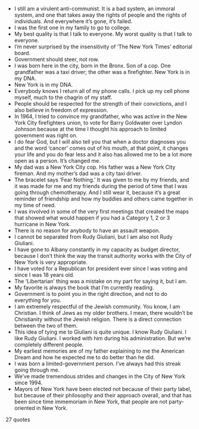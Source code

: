 - I still am a virulent anti-communist. It is a bad system, an immoral system, and one that takes away the rights of people and the rights of individuals. And everywhere it’s gone, it’s failed.
 - I was the first one in my family to go to college.
 - My best quality is that I talk to everyone. My worst quality is that I talk to everyone.
 - I’m never surprised by the insensitivity of ‘The New York Times’ editorial board.
 - Government should steer, not row.
 - I was born here in the city, born in the Bronx. Son of a cop. One grandfather was a taxi driver; the other was a firefighter. New York is in my DNA.
 - New York is in my DNA.
 - Everybody knows I return all of my phone calls. I pick up my cell phone myself, much to the chagrin of my staff.
 - People should be respected for the strength of their convictions, and I also believe in freedom of expression.
 - In 1964, I tried to convince my grandfather, who was active in the New York City firefighters union, to vote for Barry Goldwater over Lyndon Johnson because at the time I thought his approach to limited government was right on.
 - I do fear God, but I will also tell you that when a doctor diagnoses you and the word ‘cancer’ comes out of his mouth, at that point, it changes your life and you do fear less and it also has allowed me to be a lot more open as a person. It’s changed me.
 - My dad was a New York City cop. His father was a New York City fireman. And my mother’s dad was a city taxi driver.
 - The bracelet says ‘Fear Nothing.’ It was given to me by my friends, and it was made for me and my friends during the period of time that I was going through chemotherapy. And I still wear it, because it’s a great reminder of friendship and how my buddies and others came together in my time of need.
 - I was involved in some of the very first meetings that created the maps that showed what would happen if you had a Category 1, 2 or 3 hurricane in New York.
 - There is no reason for anybody to have an assault weapon.
 - I cannot be separated from Rudy Giuliani, but I am also not Rudy Giuliani.
 - I have gone to Albany constantly in my capacity as budget director, because I don’t think the way the transit authority works with the City of New York is very appropriate.
 - I have voted for a Republican for president ever since I was voting and since I was 18 years old.
 - The ‘Libertarian’ thing was a mistake on my part for saying it, but I am.
 - My favorite is always the book that I’m currently reading.
 - Government is to point you in the right direction, and not to do everything for you.
 - I am extremely respectful of the Jewish community. You know, I am Christian. I think of Jews as my older brothers. I mean, there wouldn’t be Christianity without the Jewish religion. There is a direct connection between the two of them.
 - This idea of tying me to Giuliani is quite unique. I know Rudy Giuliani. I like Rudy Giuliani. I worked with him during his administration. But we’re completely different people.
 - My earliest memories are of my father explaining to me the American Dream and how he expected me to do better than he did.
 - I was born a limited-government person. I’ve always had this streak going through me.
 - We’ve made tremendous strides and changes in the City of New York since 1994.
 - Mayors of New York have been elected not because of their party label, but because of their philosophy and their approach overall, and that has been since time immemoriam in New York, that people are not party-oriented in New York.

27 quotes